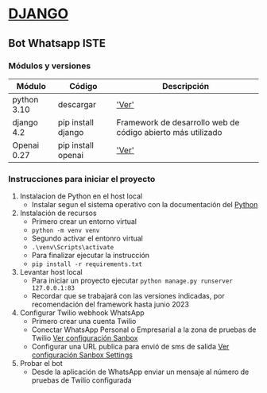 # [DJANGO](https://www.djangoproject.com)  
## Bot Whatsapp ISTE

### Módulos y versiones
| Módulo | Código | Descripción | 
| --- | --- | --- |
| python 3.10 | descargar | ['Ver'](https://www.python.org/downloads) |
| django 4.2 | pip install django | Framework de desarrollo web de código abierto más utilizado |
| Openai 0.27 | pip install openai | ['Ver'](https://pypi.org/project/openai/ ) |

### Instrucciones para iniciar el proyecto
1. Instalacion de Python en el host local
    * Instalar segun el sistema operativo con la documentación del [Python](https://www.python.org/downloads/)
2. Instalación de recursos
    * Primero crear un entorno virtual 
    * `python -m venv venv`
    * Segundo activar el entonro virtual
    * `.\venv\Scripts\activate`
    * Para finalizar ejecutar la instrucción
    * `pip install -r requirements.txt`
3. Levantar host local
    * Para iniciar un proyecto ejecutar `python manage.py runserver 127.0.0.1:83`
    * Recordar que se trabajará con las versiones indicadas, por recomendación del framework hasta junio 2023
4. Configurar Twilio webhook WhatsApp
    * Primero crear una cuenta Twilio
    * Conectar WhatsApp Personal o Empresarial a la zona de pruebas de Twilio [Ver configuración Sanbox](https://www.twilio.com/es-mx/docs/whatsapp/sandbox)
    * Configurar una URL publica para envió de sms de salida [Ver configuración Sanbox Settings](https://www.twilio.com/es-mx/docs/whatsapp/sandbox)
5. Probar el bot
    * Desde la aplicación de WhatsApp enviar un mensaje al número de pruebas de Twilio configurada